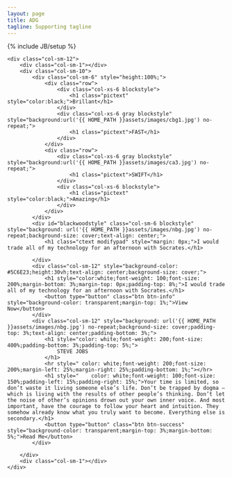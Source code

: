 ```yaml
---
layout: page
title: ADG
tagline: Supporting tagline
---
```

{% include JB/setup %}

<div class="container-fluid animated fadeIn">
    <!-- <div class="col-lg-12" style="padding: 0px;"> -->
    <!--     <div id="myCarousel" class="carousel carousel-fade slide" data-ride="carousel">
      <ol class="carousel-indicators">
        <li data-target="#myCarousel" data-slide-to="0" class="active"></li>
        <li data-target="#myCarousel" data-slide-to="1"></li>
        <li data-target="#myCarousel" data-slide-to="2"></li>
      </ol>
      <div class="carousel-inner" role="listbox">
        <div class="item active">
          <img src="{{ HOME_PATH }}assets/images/ca1.jpg" alt="First slide" style="background-color: black;">
        </div>
        <div class="item" style="background-color: black;">
          <img src="{{ HOME_PATH }}assets/images/ca2.jpg" alt="Second slide" style="background-color: black;">

        </div>
        <div class="item" style="background-color: black;">
          <img src="{{ HOME_PATH }}assets/images/ca3.jpg" alt="Third slide">

        </div>
      </div> -->
    <!-- </div> -->
    <!-- News age -->
    <!--       <div class="col-lg-12" style="padding-top: 30%;padding-bottom: 5%;">
        <div class="col-lg-3"></div>
          <div class="col-lg-6">
           <center>
          <h1 style="color: black;font-weight: 200;font-size: 30px;line-height: 40px;">Bringing together artists to drive a forward-looking debate on the position of technology in art and culture.</h1>
        </center>
        </div>
        <div class="col-lg-3"></div>
      </div>
 -->

    <div class="col-sm-12">
        <div class="col-sm-1"></div>
        <div class="col-sm-10">
            <div id="blackwoodstyle" class="col-sm-6" style="background: url('{{ HOME_PATH }}assets/images/nbg.jpg') no-repeat;background-size: cover;text-align: center;">
                <h1 class="ctext modifypad">Innovation distinguishes between a leader and a follower.</h1>

            </div>
            <div class="col-sm-6" style="height:100%;">
                <div class="row">
                    <div class="col-xs-6 blockstyle">
                        <h1 class="pictext" style="color:black;">Natural</h1>
                    </div>
                    <div class="col-xs-6 gray blockstyle" style="background:url('{{ HOME_PATH }}assets/images/ca1.jpg') no-repeat;">
                        <h1 class="pictext">HAPPINESS</h1>
                    </div>
                </div>
                <div class="row">
                    <div class="col-xs-6 gray blockstyle" style="background:url('{{ HOME_PATH }}assets/images/ca2.jpg') no-repeat;">
                        <h1 class="pictext">JOY</h1>
                    </div>
                    <div class="col-xs-6 blockstyle">
                        <h1 class="pictext" style="color:black;">Laugh</h1>
                    </div>
                </div>
            </div>
            <div id="myimages" class="col-sm-12" style="padding-top: 1%; padding-bottom: 1%;">
                <div class="carousel slide" id="myCarousel">
                    <div class="carousel-inner">
                        <div class="item active">
                            <div class="col-sm-3">
                                <a href="#"><img src="{{ HOME_PATH }}assets/images/g1.jpg" class="img-responsive gray">
                                </a>
                            </div>
                        </div>
                        <div class="item">
                            <div class="col-sm-3">
                                <a href="#"><img src="{{ HOME_PATH }}assets/images/g1.jpg" class="img-responsive">
                                </a>
                            </div>
                        </div>
                        <div class="item">
                            <div class="col-sm-3">
                                <a href="#"><img src="{{ HOME_PATH }}assets/images/g1.jpg" class="img-responsive gray">
                                </a>
                            </div>
                        </div>
                        <div class="item">
                            <div class="col-sm-3">
                                <a href="#"><img src="{{ HOME_PATH }}assets/images/g1.jpg" class="img-responsive">
                                </a>
                            </div>
                        </div>
                        <div class="item">
                            <div class="col-sm-3">
                                <a href="#"><img src="{{ HOME_PATH }}assets/images/g1.jpg" class="img-responsive gray">
                                </a>
                            </div>
                        </div>
                        <div class="item">
                            <div class="col-sm-3">
                                <a href="#"><img src="{{ HOME_PATH }}assets/images/g1.jpg" class="img-responsive">
                                </a>
                            </div>
                        </div>
                    </div>
                    <a class="left carousel-control" href="#myCarousel" data-slide="prev"><i class="glyphicon glyphicon-chevron-left"></i></a>
                    <a class="right carousel-control" href="#myCarousel" data-slide="next"><i class="glyphicon glyphicon-chevron-right"></i></a>
                </div>
            </div>
        </div>
        <div class="col-sm-1"></div>
    </div>


<!-- Content -->
    <div class="col-sm-12">
        <div class="col-sm-1"></div>
        <div class="col-sm-10">
            <div class="col-sm-6" style="height:100%;">
                <div class="row">
                    <div class="col-xs-6 blockstyle">
                        <h1 class="pictext" style="color:black;">Brillant</h1>
                    </div>
                    <div class="col-xs-6 gray blockstyle" style="background:url('{{ HOME_PATH }}assets/images/cbg1.jpg') no-repeat;">
                        <h1 class="pictext">FAST</h1>
                    </div>
                </div>
                <div class="row">
                    <div class="col-xs-6 gray blockstyle" style="background:url('{{ HOME_PATH }}assets/images/ca3.jpg') no-repeat;">
                        <h1 class="pictext">SWIFT</h1>
                    </div>
                    <div class="col-xs-6 blockstyle">
                        <h1 class="pictext" style="color:black;">Amazing</h1>
                    </div>
                </div>
            </div>
            <div id="blackwoodstyle" class="col-sm-6 blockstyle" style="background: url('{{ HOME_PATH }}assets/images/nbg.jpg') no-repeat;background-size: cover;text-align: center;">
                <h1 class="ctext modifypad" style="margin: 0px;">I would trade all of my technology for an afternoon with Socrates.</h1>

            </div>
            <div class="col-sm-12" style="background-color: #5C6E23;height:30vh;text-align: center;background-size: cover;">
                <h1 style="color:white;font-weight: 100;font-size: 200%;margin-bottom: 3%;margin-top: 0px;padding-top: 8%;">I would trade all of my technology for an afternoon with Socrates.</h1>
                <button type="button" class="btn btn-info" style="background-color: transparent;margin-top: 1%;">View Now</button>
            </div>
            <div class="col-sm-12" style="background: url('{{ HOME_PATH }}assets/images/nbg.jpg') no-repeat;background-size: cover;padding-top: 3%;text-align: center;padding-bottom: 3%;">
                <h1 style="color: white;font-weight: 200;font-size: 400%;padding-bottom: 3%;padding-top: 5%;">
                    STEVE JOBS
                </h1>
                <hr style=" color: white;font-weight: 200;font-size: 200%;margin-left: 25%;margin-right: 25%;padding-bottom: 1%;"></hr>
                <h1 style="    color: white;font-weight: 100;font-size: 150%;padding-left: 15%;padding-right: 15%;">Your time is limited, so don’t waste it living someone else’s life. Don’t be trapped by dogma – which is living with the results of other people’s thinking. Don’t let the noise of other’s opinions drown out your own inner voice. And most important, have the courage to follow your heart and intuition. They somehow already know what you truly want to become. Everything else is secondary.</h1>
                <button type="button" class="btn btn-success" style="background-color: transparent;margin-top: 3%;margin-bottom: 5%;">Read Me</button>
            </div>

        </div>
        <div class="col-sm-1"></div>
    </div>




</div>